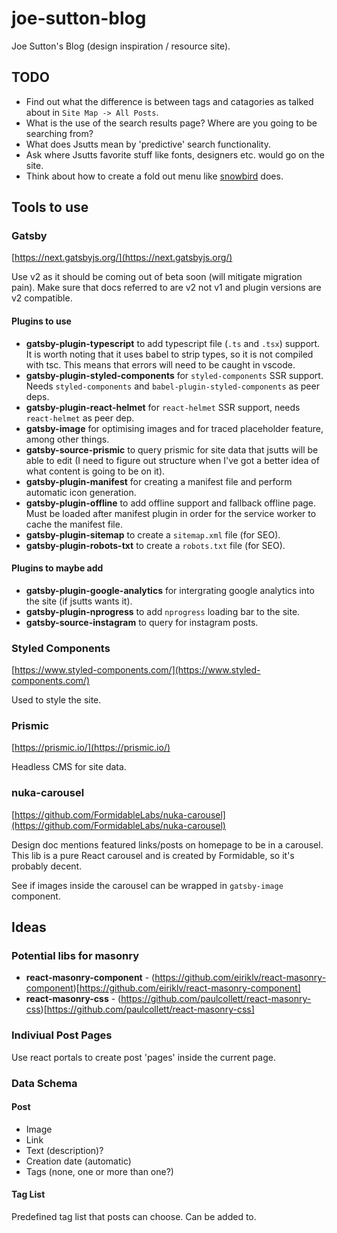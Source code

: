 # joe-sutton-blog

Joe Sutton's Blog (design inspiration / resource site).

## TODO

- Find out what the difference is between tags and catagories as talked about in
  `Site Map -> All Posts`.
- What is the use of the search results page? Where are you going to be
  searching from?
- What does Jsutts mean by 'predictive' search functionality.
- Ask where Jsutts favorite stuff like fonts, designers etc. would go on the
  site.
- Think about how to create a fold out menu like
  [snowbird](https://www.snowbird.com/) does.

## Tools to use

### Gatsby

[https://next.gatsbyjs.org/](https://next.gatsbyjs.org/)

Use v2 as it should be coming out of beta soon (will mitigate migration pain).
Make sure that docs referred to are v2 not v1 and plugin versions are v2
compatible.

#### Plugins to use

- **gatsby-plugin-typescript** to add typescript file (`.ts` and `.tsx`)
  support. It is worth noting that it uses babel to strip types, so it is not
  compiled with tsc. This means that errors will need to be caught in vscode.
- **gatsby-plugin-styled-components** for `styled-components` SSR support. Needs
  `styled-components` and `babel-plugin-styled-components` as peer deps.
- **gatsby-plugin-react-helmet** for `react-helmet` SSR support, needs
  `react-helmet` as peer dep.
- **gatsby-image** for optimising images and for traced placeholder feature,
  among other things.
- **gatsby-source-prismic** to query prismic for site data that jsutts will be
  able to edit (I need to figure out structure when I've got a better idea of
  what content is going to be on it).
- **gatsby-plugin-manifest** for creating a manifest file and perform automatic
  icon generation.
- **gatsby-plugin-offline** to add offline support and fallback offline page.
  Must be loaded after manifest plugin in order for the service worker to cache
  the manifest file.
- **gatsby-plugin-sitemap** to create a `sitemap.xml` file (for SEO).
- **gatsby-plugin-robots-txt** to create a `robots.txt` file (for SEO).

#### Plugins to maybe add

- **gatsby-plugin-google-analytics** for intergrating google analytics into the
  site (if jsutts wants it).
- **gatsby-plugin-nprogress** to add `nprogress` loading bar to the site.
- **gatsby-source-instagram** to query for instagram posts.

### Styled Components

[https://www.styled-components.com/](https://www.styled-components.com/)

Used to style the site.

### Prismic

[https://prismic.io/](https://prismic.io/)

Headless CMS for site data.

### nuka-carousel

[https://github.com/FormidableLabs/nuka-carousel](https://github.com/FormidableLabs/nuka-carousel)

Design doc mentions featured links/posts on homepage to be in a carousel. This
lib is a pure React carousel and is created by Formidable, so it's probably
decent.

See if images inside the carousel can be wrapped in `gatsby-image` component.

## Ideas

### Potential libs for masonry

- **react-masonry-component** -
  (https://github.com/eiriklv/react-masonry-component)[https://github.com/eiriklv/react-masonry-component]
- **react-masonry-css** -
  (https://github.com/paulcollett/react-masonry-css)[https://github.com/paulcollett/react-masonry-css]

### Indiviual Post Pages

Use react portals to create post 'pages' inside the current page.

### Data Schema

#### Post

- Image
- Link
- Text (description)?
- Creation date (automatic)
- Tags (none, one or more than one?)

#### Tag List

Predefined tag list that posts can choose. Can be added to.
